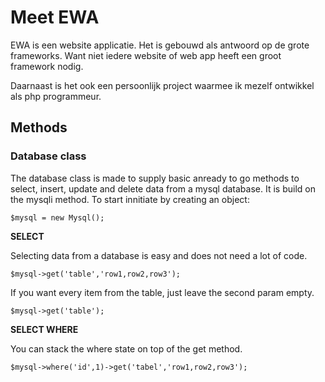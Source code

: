 # Meet EWA

EWA is een website applicatie. Het is gebouwd als antwoord op de grote frameworks. Want niet iedere website of web app heeft een groot framework nodig. 

Daarnaast is het ook een persoonlijk project waarmee ik mezelf ontwikkel als php programmeur.

## Methods

### Database class

The database class is made to supply basic anready to go methods to select, insert, update and delete data from a mysql database. It is build on the mysqli method.
To start innitiate by creating an object:

`$mysql = new Mysql();`

**SELECT**

Selecting data from a database is easy and does not need a lot of code.

`$mysql->get('table','row1,row2,row3');`

If you want every item from the table, just leave the second param empty.

`$mysql->get('table');`


**SELECT WHERE**

You can stack the where state on top of the get method.

`$mysql->where('id',1)->get('tabel','row1,row2,row3');`
